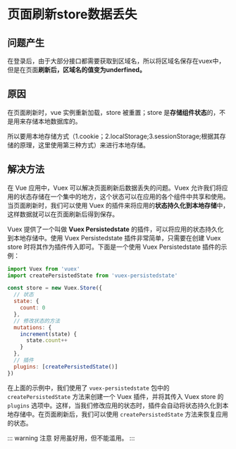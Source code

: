 # 页面刷新store数据丢失

## 问题产生
在登录后，由于大部分接口都需要获取到区域名，所以将区域名保存在vuex中，但是在页面**刷新后，区域名的值变为underfined。**

## 原因
在页面刷新时，vue 实例重新加载，store 被重置；store 是**存储组件状态**的，不是用来存储本地数据库的。

所以要用本地存储方式（1.cookie；2.localStorage;3.sessionStorage;根据其存储的原理，这里使用第三种方式）来进行本地存储。


## 解决方法

在 Vue 应用中，Vuex 可以解决页面刷新后数据丢失的问题。Vuex 允许我们将应用的状态存储在一个集中的地方，这个状态可以在应用的各个组件中共享和使用。当页面刷新时，我们可以使用 Vuex 的插件来将应用的**状态持久化到本地存储**中，这样数据就可以在页面刷新后得到保存。

Vuex 提供了一个叫做 **Vuex Persistedstate** 的插件，可以将应用的状态持久化到本地存储中。使用 Vuex Persistedstate 插件非常简单，只需要在创建 Vuex store 时将其作为插件传入即可。下面是一个使用 Vuex Persistedstate 插件的示例：

```js
import Vuex from 'vuex'
import createPersistedState from 'vuex-persistedstate'

const store = new Vuex.Store({
  // 状态
  state: {
    count: 0
  },
  // 修改状态的方法
  mutations: {
    increment(state) {
      state.count++
    }
  },
  // 插件
  plugins: [createPersistedState()]
})
```

在上面的示例中，我们使用了 `vuex-persistedstate` 包中的 `createPersistedState` 方法来创建一个 Vuex 插件，并将其传入 Vuex store 的 `plugins` 选项中。这样，当我们修改应用的状态时，插件会自动将状态持久化到本地存储中。在页面刷新后，我们可以使用 `createPersistedState` 方法来恢复应用的状态。


::: warning 注意
好用虽好用，但不能滥用。
::: 
